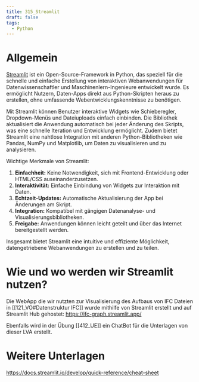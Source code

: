 ```yaml
---
title: 315_Streamlit
draft: false
tags:
  - Python
---
```

# Allgemein

[Streamlit](https://streamlit.io/) ist ein Open-Source-Framework in Python, das speziell für die schnelle und einfache Erstellung von interaktiven Webanwendungen für Datenwissenschaftler und Maschinenlern-Ingenieure entwickelt wurde. Es ermöglicht Nutzern, Daten-Apps direkt aus Python-Skripten heraus zu erstellen, ohne umfassende Webentwicklungskenntnisse zu benötigen.

Mit Streamlit können Benutzer interaktive Widgets wie Schieberegler, Dropdown-Menüs und Dateiuploads einfach einbinden. Die Bibliothek aktualisiert die Anwendung automatisch bei jeder Änderung des Skripts, was eine schnelle Iteration und Entwicklung ermöglicht. Zudem bietet Streamlit eine nahtlose Integration mit anderen Python-Bibliotheken wie Pandas, NumPy und Matplotlib, um Daten zu visualisieren und zu analysieren.

Wichtige Merkmale von Streamlit:

1. **Einfachheit:** Keine Notwendigkeit, sich mit Frontend-Entwicklung oder HTML/CSS auseinanderzusetzen.
2. **Interaktivität:** Einfache Einbindung von Widgets zur Interaktion mit Daten.
3. **Echtzeit-Updates:** Automatische Aktualisierung der App bei Änderungen am Skript.
4. **Integration:** Kompatibel mit gängigen Datenanalyse- und Visualisierungsbibliotheken.
5. **Freigabe:** Anwendungen können leicht geteilt und über das Internet bereitgestellt werden.

Insgesamt bietet Streamlit eine intuitive und effiziente Möglichkeit, datengetriebene Webanwendungen zu erstellen und zu teilen. 


# Wie und wo werden wir Streamlit nutzen?

Die WebApp die wir nutzten zur Visualisierung des Aufbaus von IFC Dateien in [[121_VO#Datenstruktur IFC]] wurde mithilfe von Streamlit erstellt und auf Streamlit Hub gehostet:
https://ifc-graph.streamlit.app/

Ebenfalls wird in der Übung [[412_UE]] ein ChatBot für die Unterlagen von dieser LVA erstellt.

# Weitere Unterlagen

https://docs.streamlit.io/develop/quick-reference/cheat-sheet